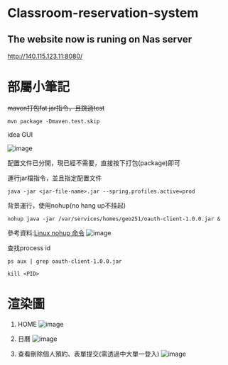# Classroom-reservation-system

## The website now is runing on Nas server
http://140.115.123.11:8080/

# 部屬小筆記
~~maven打包fat jar指令，且跳過test~~

`mvn package -Dmaven.test.skip`

idea GUI

![image](https://user-images.githubusercontent.com/92431095/224988836-4f3fda5f-a8ee-4fbb-87e9-42c945606828.png)

配置文件已分開，現已經不需要，直接按下打包(package)即可

運行jar檔指令，並且指定配置文件

`java -jar <jar-file-name>.jar --spring.profiles.active=prod`

背景運行，使用nohup(no hang up不挂起)

`nohup java -jar /var/services/homes/geo251/oauth-client-1.0.0.jar &`

參考資料:[Linux nohup 命令](https://www.runoob.com/linux/linux-comm-nohup.html)
![image](https://user-images.githubusercontent.com/92431095/224990307-129c1842-b89d-46b5-b21f-4d0bbf2fb6c1.png)

查找process id

`ps aux | grep oauth-client-1.0.0.jar`

`kill <PID>`



# 渲染圖
1. HOME
![image](https://user-images.githubusercontent.com/92431095/215586277-a9093474-3a9e-484b-9c93-d16ab90b5ae6.png)


2. 日曆
![image](https://user-images.githubusercontent.com/92431095/224990696-4aa07e63-964e-4af9-9df7-5b582a41218e.png)


3. 查看刪除個人預約、表單提交(需透過中大單一登入)
![image](https://user-images.githubusercontent.com/92431095/215586461-940f0f92-212c-4a04-a438-e3113284ffbb.png)


